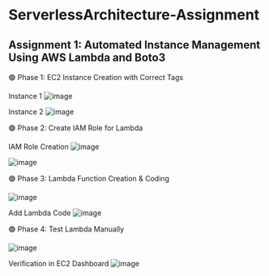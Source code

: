 # ServerlessArchitecture-Assignment

## Assignment 1: Automated Instance Management Using AWS Lambda and Boto3

🟢 Phase 1: EC2 Instance Creation with Correct Tags

Instance 1
![image](https://github.com/user-attachments/assets/7f2cee18-f6c4-45e6-a60d-2c27bae3137a)

Instance 2
![image](https://github.com/user-attachments/assets/7b0c6b6b-538d-4b87-9a9c-392f15337dfc)


🟢 Phase 2: Create IAM Role for Lambda

IAM Role Creation
![image](https://github.com/user-attachments/assets/fa02439b-a6e5-4598-9749-bedb7164d6bb)

![image](https://github.com/user-attachments/assets/c5d236f2-a000-4636-89c4-63e32fd59e35)


🟢 Phase 3: Lambda Function Creation & Coding

![image](https://github.com/user-attachments/assets/00af2b7e-f706-4366-b473-1c2eb3722d52)


Add Lambda Code
![image](https://github.com/user-attachments/assets/c148637e-6684-46d0-8602-8f61c31aa827)


🟢 Phase 4: Test Lambda Manually

![image](https://github.com/user-attachments/assets/d3f4d8a1-4f60-4c20-ae8e-8023e6900394)


Verification in EC2 Dashboard
![image](https://github.com/user-attachments/assets/c3985b97-0a0f-4a48-b974-77fd0c43e1d1)









